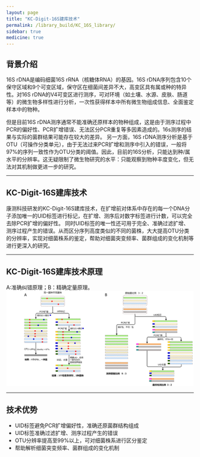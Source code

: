 ```yaml
---
layout: page
title: "KC-Digit-16S建库技术"
permalink: /library_build/KC_16S_library/
sidebar: true
medicine: true
---
```


## 背景介绍

16S rDNA是编码细菌16S rRNA（核糖体RNA）的基因。16S rDNA序列包含10个保守区域和9个可变区域，保守区在细菌间差异不大，高变区具有属或种的特异性。对16S rDNA的V4可变区进行测序，可对环境（如土壤、水源、皮肤、肠道等）的微生物多样性进行分析，一次性获得样本中所有微生物组成信息、全面鉴定样本中的物种。

但是目前16S rDNA测序通常不能准确还原样本的物种组成，这是由于测序过程中PCR的偏好性、PCR扩增错误、无法区分PCR重复等多因素造成的。16s测序的结果与实际的菌群结果可能存在较大的差异。
另一方面，16S rDNA测序分析是基于OTU（可操作分类单元），由于无法过来PCR扩增和测序中引入的错误，一般将97%的序列一致性作为OTU分类的阈值。因此，目前的16S分析，只能达到种/属水平的分辨率。这无疑限制了微生物研究的水平：只能观察到物种丰度变化，但无法对其机制做更进一步的研究。

---

## KC-Digit-16S建库技术

康测科技研发的KC-Digit-16S建库技术，在扩增前对体系中存在的每一个DNA分子添加唯一的UID标签进行标记，在扩增、测序后对数字标签进行计数，可以完全去除PCR扩增的偏好性。
同时UID标签的唯一性还可用于完全、准确过滤扩增、测序过程产生的错误。从而区分序列高度类似的不同的菌株，大大提高OTU分类的分辨率，实现对细菌株系的鉴定，帮助对细菌突变频率、菌群组成的变化机制等进行更深入的研究。

---

## KC-Digit-16S建库技术原理
A:准确纠错原理；B：精确定量原理。
<img src="/image/library_build/16S/16S_library.png">

---


## 技术优势

* UID标签避免PCR扩增偏好性，准确还原菌群结构组成
* UID标签准确过滤扩增、测序过程产生的错误
* OTU分辨率提高至99%以上，可对细菌株系进行区分鉴定
* 帮助解析细菌突变频率、菌群组成的变化机制

